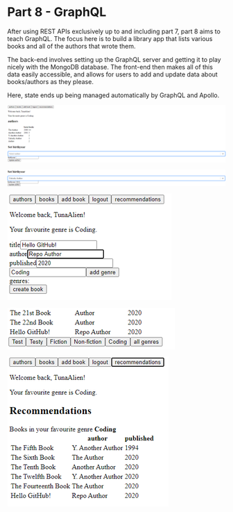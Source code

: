 # Part 8 - GraphQL

After using REST APIs exclusively up to and including part 7, part 8 aims to teach GraphQL. The focus here is to build a library app that lists various books and all of the authors that wrote them.

The back-end involves setting up the GraphQL server and getting it to play nicely with the MongoDB database. The front-end then makes all of this data easily accessible, and allows for users to add and update data about books/authors as they please.

Here, state ends up being managed automatically by GraphQL and Apollo.

![library1](library1.png)

![library2](library2.png)

![library3](library3.png)

![library4](library4.png)

![library5](library5.png)